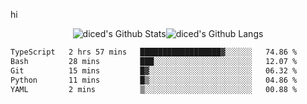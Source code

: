 hi

<div align="center">
  <img align="center" style="padding:0" src="https://github-readme-stats-dzcp99cze-dicedtomatos-projects.vercel.app/api?username=diced&show_icons=true&count_private=true&include_all_commits=true&hide=contribs&custom_title=GitHub%20Stats&theme=transparent&hide_border=true" alt="diced's Github Stats"><img align="center" style="padding:0" src="https://github-readme-stats-dzcp99cze-dicedtomatos-projects.vercel.app/api/top-langs/?username=diced&layout=compact&hide_border=true&theme=transparent" alt="diced's Github Langs">
</div>

<!--START_SECTION:waka-->

```txt
TypeScript   2 hrs 57 mins   ██████████████████▓░░░░░░   74.86 %
Bash         28 mins         ███░░░░░░░░░░░░░░░░░░░░░░   12.07 %
Git          15 mins         █▓░░░░░░░░░░░░░░░░░░░░░░░   06.32 %
Python       11 mins         █▒░░░░░░░░░░░░░░░░░░░░░░░   04.86 %
YAML         2 mins          ▒░░░░░░░░░░░░░░░░░░░░░░░░   00.88 %
```

<!--END_SECTION:waka-->
